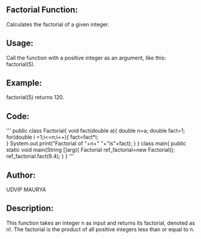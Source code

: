 Factorial Function:
-----------------------
Calculates the factorial of a given integer.

Usage:
-----------------
Call the function with a positive integer as an argument, like this: factorial(5).

Example:
-------------------
factorial(5) returns 120.

Code:
--------------------
'''
 public class Factorial{
	void fact(double a){
		double n=a;
		double fact=1;
		for(double i =1;i<=n;i++){
			fact=fact*i;	
		}
	  System.out.print("Factorial of "+n+" "+"is"+fact); 
	}
}
class main{
	public static void main(String []arg){
		Factorial ref_factorial=new Factorial();
		ref_factorial.fact(9.4);
	}
}
'''


Author:
--------------
UDVIP MAURYA

Description:
---------------
This function takes an integer n as input and returns its factorial, denoted as n!. The factorial is the product of all positive integers less than or equal to n.
